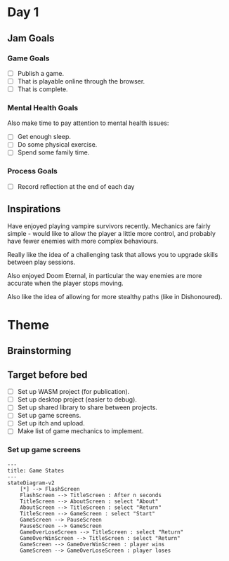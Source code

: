 # Day 1

## Jam Goals

### Game Goals

- [ ] Publish a game.
- [ ] That is playable online through the browser.
- [ ] That is complete.

### Mental Health Goals

Also make time to pay attention to mental health issues:

- [ ] Get enough sleep.
- [ ] Do some physical exercise.
- [ ] Spend some family time.

### Process Goals

- [ ] Record reflection at the end of each day

## Inspirations

Have enjoyed playing vampire survivors recently. Mechanics are fairly simple - would like to allow the player a little more control, and probably have fewer enemies with more complex behaviours.

Really like the idea of a challenging task that allows you to upgrade skills between play sessions.

Also enjoyed Doom Eternal, in particular the way enemies are more accurate when the player stops moving.

Also like the idea of allowing for more stealthy paths (like in Dishonoured).

# Theme

## Brainstorming

## Target before bed

- [ ] Set up WASM project (for publication).
- [ ] Set up desktop project (easier to debug).
- [ ] Set up shared library to share between projects.
- [ ] Set up game screens.
- [ ] Set up itch and upload.
- [ ] Make list of game mechanics to implement.

### Set up game screens

```mermaid
---
title: Game States
---
stateDiagram-v2
    [*] --> FlashScreen
    FlashScreen --> TitleScreen : After n seconds
    TitleScreen --> AboutScreen : select "About"
    AboutScreen --> TitleScreen : select "Return"
    TitleScreen --> GameScreen : select "Start"
    GameScreen --> PauseScreen 
    PauseScreen --> GameScreen
    GameOverLoseScreen --> TitleScreen : select "Return"
    GameOverWinScreen --> TitleScreen : select "Return"
    GameScreen --> GameOverWinScreen : player wins
    GameScreen --> GameOverLoseScreen : player loses
```
